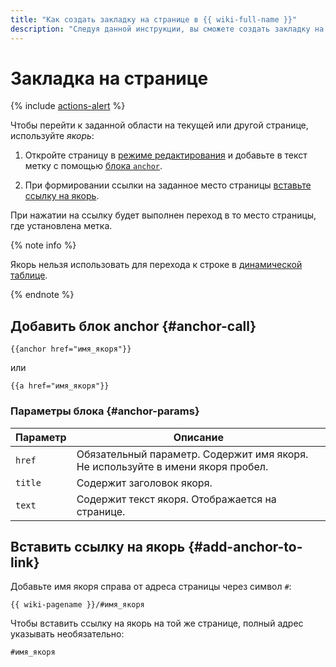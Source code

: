 ```yaml
---
title: "Как создать закладку на странице в {{ wiki-full-name }}"
description: "Следуя данной инструкции, вы сможете создать закладку на странице." 
---
```


# Закладка на странице

{% include [actions-alert](../../_includes/wiki/actions-alert.md) %}

Чтобы перейти к заданной области на текущей или другой странице, используйте *якорь*:

1. Откройте страницу в [режиме редактирования](../old-editor.md) и добавьте в текст метку с помощью [блока `anchor`](#anchor-call). 

1. При формировании ссылки на заданное место страницы [вставьте cсылку на якорь](#add-anchor-to-link). 

При нажатии на ссылку будет выполнен переход в то место страницы, где установлена метка.

{% note info %}

Якорь нельзя использовать для перехода к строке в [динамической таблице](../create-grid.md).

{% endnote %}

## Добавить блок anchor {#anchor-call}

```
{{anchor href="имя_якоря"}}
```
или 
```
{{a href="имя_якоря"}}
```

### Параметры блока {#anchor-params}

Параметр | Описание 
--- | --- 
`href` | Обязательный параметр. Содержит имя якоря. Не используйте в имени якоря пробел. 
`title` | Содержит заголовок якоря.
`text` | Содержит текст якоря. Отображается на странице.


## Вставить ссылку на якорь {#add-anchor-to-link} 

Добавьте имя якоря справа от адреса страницы через символ `#`:

```
{{ wiki-pagename }}/#имя_якоря
```

Чтобы вставить ссылку на якорь на той же странице, полный адрес указывать необязательно:

```
#имя_якоря
```